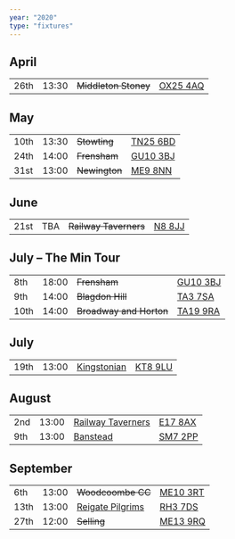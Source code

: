 ```yaml
---
year: "2020"
type: "fixtures"
---
```


## April

|  |  |  |  |
|:---|:---|:---|:---|
| 26th | 13:30 | <del>Middleton Stoney</del> | [OX25 4AQ](https//goo.gl/maps/2oHFhgW7cVt) | 

## May

|  |  |  |  |
|:---|:---|:---|:---|
| 10th | 13:30 | <del>Stowting</del> | [TN25 6BD](https//goo.gl/maps/5KNmaMe6Wb42) | 
| 24th | 14:00 | <del>Frensham</del> | [GU10 3BJ](https//goo.gl/maps/xBUZvPU1vnK2) | 
| 31st | 13:00 | <del>Newington</del> | [ME9 8NN](https//goo.gl/maps/2XwQKWc9brr) | 

## June

|  |  |  |  |
|:---|:---|:---|:---|
| 21st | TBA | <del>Railway Taverners</del> | [N8 8JJ](https//goo.gl/maps/BuCf1MgUwJTViZ4YA) | 

## July – The Min Tour

|  |  |  |  |
|:---|:---|:---|:---|
| 8th | 18:00 | <del>Frensham</del> | [GU10 3BJ](https//goo.gl/maps/xBUZvPU1vnK2) | 
| 9th | 14:00 | <del>Blagdon Hill</del> | [TA3 7SA](https//goo.gl/maps/H6iLZLNcja12) | 
| 10th | 14:00 | <del>Broadway and Horton</del> | [TA19 9RA](https//goo.gl/maps/hVamJL8if6v) | 

## July

|  |  |  |  |
|:---|:---|:---|:---|
| 19th | 13:00 | [Kingstonian](/2020/kingstonian) | [KT8 9LU](https//goo.gl/maps/4kwjPyThUMkyQfhe8) | 

## August

|  |  |  |  |
|:---|:---|:---|:---|
| 2nd | 13:00 | [Railway Taverners](/2020/railway-taverners) | [E17 8AX](https://goo.gl/maps/UC5RuuBUG1feDDhm6) | 
| 9th | 13:00 | [Banstead](/2020/banstead) | [SM7 2PP](https://goo.gl/maps/nv7dov2xsYvUnRay5) | 

## September

|  |  |  |  |
|:---|:---|:---|:---|
| 6th | 13:00 | <del>Woodcoombe CC</del> | [ME10 3RT](https://goo.gl/maps/rMva1ta8sRDV8z768) | 
| 13th | 13:00 | [Reigate Pilgrims](/2020/reigate-pilgrims) | [RH3 7DS](https//goo.gl/maps/APtKSjuaQ5v) | 
| 27th | 12:00 | <del>Selling</del> | [ME13 9RQ](https//goo.gl/maps/QeLhjBkEbJr) |